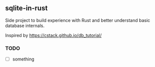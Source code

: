 ## sqlite-in-rust

Side project to build experience with Rust and better understand basic database internals.

Inspired by https://cstack.github.io/db_tutorial/

### TODO

- [ ] something 